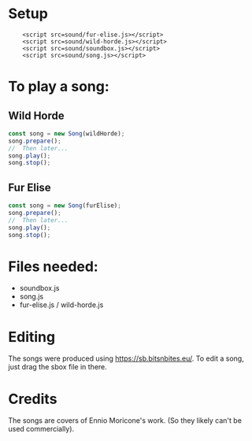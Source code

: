 # Setup

```
    <script src=sound/fur-elise.js></script>
    <script src=sound/wild-horde.js></script>
    <script src=sound/soundbox.js></script>
    <script src=sound/song.js></script>
```

# To play a song:

## Wild Horde
```javascript
const song = new Song(wildHorde);
song.prepare();
//  Then later...
song.play();
song.stop();
```

## Fur Elise
```javascript
const song = new Song(furElise);
song.prepare();
//  Then later...
song.play();
song.stop();
```

# Files needed:
- soundbox.js
- song.js
- fur-elise.js / wild-horde.js

# Editing

The songs were produced using https://sb.bitsnbites.eu/. To edit a song, just drag the sbox file in there.

# Credits

The songs are covers of Ennio Moricone's work. (So they likely can't be used commercially).
